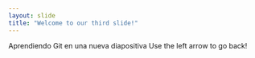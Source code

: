```yaml
---
layout: slide
title: "Welcome to our third slide!"
---
```

Aprendiendo Git en una nueva diapositiva
Use the left arrow to go back!
